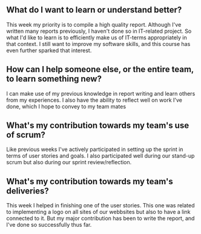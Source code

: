 ## What do I want to learn or understand better? 
This week my priority is to compile a high quality report. Although I've written many reports previously, I haven't done so in IT-related project. So what I'd like to learn is to efficiently make us of IT-terms appropriately in that context. I still want to improve my software skills, and this course has even further sparked that interest. 

## How can I help someone else, or the entire team, to learn something new? 
I can make use of my previous knowledge in report writing and learn others from my experiences. I also have the ability to reflect well on work I've done, which I hope to convey to my team mates

## What's my contribution towards my team's use of scrum? 
Like previous weeks I've actively participated in setting up the sprint in terms of user stories and goals. I also participated well during our stand-up scrum but also during our sprint review/reflection. 

## What's my contribution towards my team's deliveries? 
This week I helped in finishing one of the user stories. This one was related to implementing a logo on all sites of our webbsites but also to have a link connected to it. But my major contribution has been to write the report, and I've done so successfully thus far.